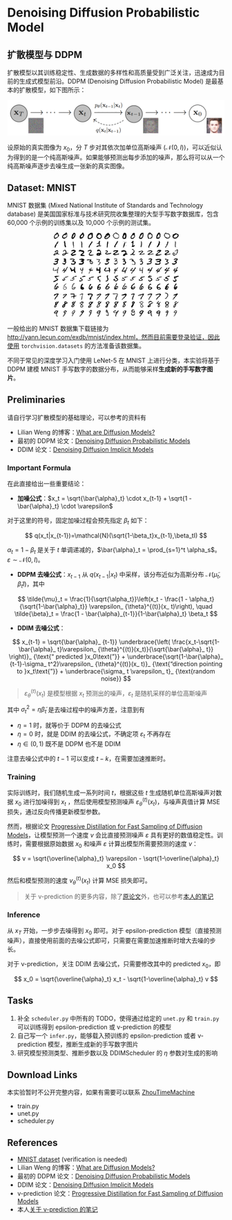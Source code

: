 <link rel="stylesheet" href="../../css/counter.css" />

# Denoising Diffusion Probabilistic Model

## 扩散模型与 DDPM

扩散模型以其训练稳定性、生成数据的多样性和高质量受到广泛关注，迅速成为目前的生成式模型前沿。DDPM (Denoising Diffusion Probabilistic Model) 是最基本的扩散模型，如下图所示：

<div style="text-align:center;">
<img src="graph/DDPM.png" alt="The directed graphical model considered in DDPM" style="margin: 0 auto; zoom: 50%;"/>
</div>

设原始的真实图像为 $x_0$，分 $T$ 步对其依次加单位高斯噪声 ($\mathcal{N}(0, I)$)，可以近似认为得到的是一个纯高斯噪声。如果能够预测出每步添加的噪声，那么将可以从一个纯高斯噪声逐步去噪生成一张新的真实图像。

## Dataset: MNIST

MNIST 数据集 (Mixed National Institute of Standards and Technology database) 是美国国家标准与技术研究院收集整理的大型手写数字数据库，包含 60,000 个示例的训练集以及 10,000 个示例的测试集。

<div style="text-align:center;">
<img src="graph/MNIST.jpeg" alt="How to Train a Model with MNIST dataset | by Abdullah Furkan Özbek | Medium" style="margin: 0 auto; zoom: 50%;"/>
</div>

一般给出的 MNIST 数据集下载链接为 http://yann.lecun.com/exdb/mnist/index.html，然而目前需要登录验证，因此使用 `torchvision.datasets` 的方法准备该数据集。

不同于常见的深度学习入门使用 LeNet-5 在 MNIST 上进行分类，本实验将基于 DDPM 建模 MNIST 手写数字的数据分布，从而能够采样**生成新的手写数字图片**。

## Preliminaries

请自行学习扩散模型的基础理论，可以参考的资料有

- Lilian Weng 的博客：[What are Diffusion Models?](https://lilianweng.github.io/posts/2021-07-11-diffusion-models/)
- 最初的 DDPM 论文：[Denoising Diffusion Probabilistic Models](http://arxiv.org/abs/2006.11239)
- DDIM 论文：[Denoising Diffusion Implicit Models](http://arxiv.org/abs/2010.02502)

### Important Formula

在此直接给出一些重要结论：

- **加噪公式**：$x_t = \sqrt{\bar{\alpha}_t} \cdot x_{t-1} + \sqrt{1 - \bar{\alpha}_t} \cdot \varepsilon$

对于这里的符号，固定加噪过程会预先指定 $\beta_t$ 如下：

$$
q(x_t|x_{t-1})=\mathcal{N}(\sqrt{1-\beta_t}x_{t-1},\beta_tI)
$$

$\alpha_t = 1 - \beta_t$ 是关于 $t$ 单调递减的，$\bar{\alpha}_t = \prod_{s=1}^t \alpha_s$。$\varepsilon\sim \mathcal{N}(0, I)$。

- **DDPM 去噪公式**：$x_{t-1}$ 从 $q(x_{t-1}|x_t)$ 中采样，该分布近似为高斯分布 $\mathcal{N}(\tilde{\mu}_t, \tilde{\beta}_tI)$，其中

$$
\tilde{\mu}_t = \frac{1}{\sqrt{\alpha_t}}\left(x_t - \frac{1 - \alpha_t}{\sqrt{1-\bar{\alpha}_t}} \varepsilon_ {\theta}^{(t)}(x_ t)\right), \quad \tilde{\beta}_t = \frac{1 - \bar{\alpha}_{t-1}}{1-\bar{\alpha}_t} \beta_t
$$

- **DDIM 去噪公式**：

$$
    x_{t-1} = \sqrt{\bar{\alpha}_ {t-1}}
    \underbrace{\left( \frac{x_t-\sqrt{1-\bar{\alpha}_ t}\varepsilon_ {\theta}^{(t)}(x_t)}{\sqrt{\bar{\alpha}_ t}} \right)}_ {\text{“ predicted }x_0\text{”}}
    + \underbrace{\sqrt{1-\bar{\alpha}_ {t-1}-\sigma_ t^2}\varepsilon_ {\theta}^{(t)}(x_ t)}_ {\text{“direction pointing to }x_t\text{”}}
    + \underbrace{\sigma_ t \varepsilon_ t}_ {\text{random noise}}
$$

> $\varepsilon_ {\theta}^{(t)}(x_ t)$ 是模型根据 $x_t$ 预测出的噪声，$\varepsilon_ t$ 是随机采样的单位高斯噪声

其中 $\sigma_t^2=\eta \tilde{\beta}_t$ 是去噪过程中的噪声方差，注意到有

- $\eta = 1$ 时，就等价于 DDPM 的去噪公式
- $\eta = 0$ 时，就是 DDIM 的去噪公式，不确定项 $\varepsilon_ t$ 不再存在
- $\eta \in (0, 1)$ 既不是 DDPM 也不是 DDIM

注意去噪公式中的 $t-1$ 可以变成 $t-k$，在需要加速推断时。

### Training

实际训练时，我们随机生成一系列时间 $t$，根据这些 $t$ 生成随机单位高斯噪声对数据 $x_0$ 进行加噪得到 $x_t$ ，然后使用模型预测噪声 $\varepsilon_ {\theta}^{(t)}(x_ t)$，与噪声真值计算 MSE 损失，通过反向传播更新模型参数。

然而，根据论文 [Progressive Distillation for Fast Sampling of Diffusion Models](https://arxiv.org/abs/2202.00512)，让模型预测一个速度 $v$ 会比直接预测噪声 $\varepsilon$ 具有更好的数值稳定性。训练时，需要根据原始数据 $x_0$ 和噪声 $\varepsilon$ 计算出模型所需要预测的速度 $v$：

$$
v = \sqrt{\overline{\alpha}_t} \varepsilon - \sqrt{1-\overline{\alpha}_t} x_0
$$

然后和模型预测的速度 $v_{\theta}^{(t)}(x_ t)$ 计算 MSE 损失即可。

> 关于 v-prediction 的更多内容，除了[原论文](https://arxiv.org/abs/2202.00512)外，也可以参考[本人的笔记](https://zhoutimemachine.github.io/note/readings/diffusion/v-prediction/)

### Inference

从 $x_T$ 开始，一步步去噪得到 $x_0$ 即可。对于 epsilon-prediction 模型（直接预测噪声），直接使用前面的去噪公式即可，只需要在需要加速推断时增大去噪的步长。

对于 v-prediction，关注 DDIM 去噪公式，只需要修改其中的 predicted $x_0$，即

$$
x_0 = \sqrt{\overline{\alpha}_t} x_t - \sqrt{1-\overline{\alpha}_t} v
$$

## Tasks

1. 补全 `scheduler.py` 中所有的 TODO，使得通过给定的 `unet.py` 和 `train.py` 可以训练得到 epsilon-prediction 或 v-prediction 的模型
2. 自己写一个 `infer.py`，能够载入预训练的 epsilon-prediction 或者 v-prediction 模型，推断生成新的手写数字图片
3. 研究模型预测类型、推断步数以及 DDIMScheduler 的 $\eta$ 参数对生成的影响

## Download Links

本实验暂时不公开完整内容，如果有需要可以联系 [ZhouTimeMachine](https://github.com/ZhouTimeMachine)

- train.py
- unet.py
- scheduler.py

## References

- [MNIST dataset](http://yann.lecun.com/exdb/mnist/index.html) (verification is needed)
- Lilian Weng 的博客：[What are Diffusion Models?](https://lilianweng.github.io/posts/2021-07-11-diffusion-models/)
- 最初的 DDPM 论文：[Denoising Diffusion Probabilistic Models](http://arxiv.org/abs/2006.11239)
- DDIM 论文：[Denoising Diffusion Implicit Models](http://arxiv.org/abs/2010.02502)
- v-prediction 论文：[Progressive Distillation for Fast Sampling of Diffusion Models](https://arxiv.org/abs/2202.00512)
- 本人[关于 v-prediction 的笔记](https://zhoutimemachine.github.io/note/readings/diffusion/v-prediction/)